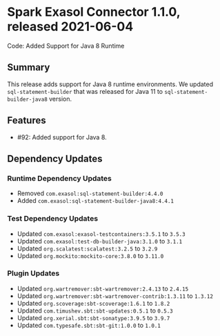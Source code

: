 # Spark Exasol Connector 1.1.0, released 2021-06-04

Code: Added Support for Java 8 Runtime

## Summary

This release adds support for Java 8 runtime environments. We updated `sql-statement-builder` that was released for Java 11 to `sql-statement-builder-java8` version.  

## Features

* #92: Added support for Java 8.

## Dependency Updates

### Runtime Dependency Updates

* Removed `com.exasol:sql-statement-builder:4.4.0`
* Added `com.exasol:sql-statement-builder-java8:4.4.1`

### Test Dependency Updates

* Updated `com.exasol:exasol-testcontainers:3.5.1` to `3.5.3`
* Updated `com.exasol:test-db-builder-java:3.1.0` to `3.1.1`
* Updated `org.scalatest:scalatest:3.2.5` to `3.2.9`
* Updated `org.mockito:mockito-core:3.8.0` to `3.11.0`

### Plugin Updates

* Updated `org.wartremover:sbt-wartremover:2.4.13` to `2.4.15`
* Updated `org.wartremover:sbt-wartremover-contrib:1.3.11` to `1.3.12`
* Updated `org.scoverage:sbt-scoverage:1.6.1` to `1.8.2`
* Updated `com.timushev.sbt:sbt-updates:0.5.1` to `0.5.3`
* Updated `org.xerial.sbt:sbt-sonatype:3.9.5` to `3.9.7`
* Updated `com.typesafe.sbt:sbt-git:1.0.0` to `1.0.1`
